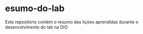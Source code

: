# esumo-do-lab
Este repositório contém o resumo das lições aprendidas durante o desenvolvimento do lab na DIO
